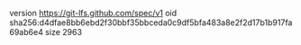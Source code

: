 version https://git-lfs.github.com/spec/v1
oid sha256:d4dfae8bb6ebd2f30bbf35bbceda0c9df5bfa483a8e2f2d17b1b917fa69ab6e4
size 2963
